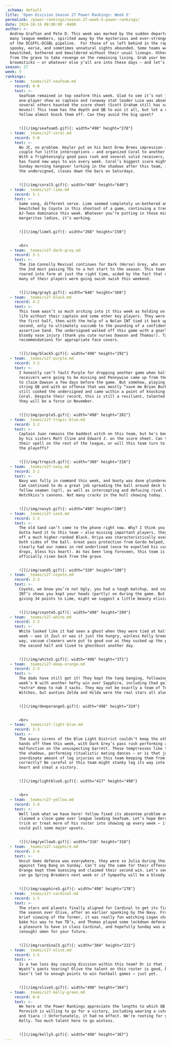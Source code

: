 ```yaml
---
_schema: default
title: 'Open Division Season 27 Power Rankings: Week 5'
permalink: /power-rankings/season-27-week-5-power-rankings/
date: 2024-10-16 08:00:00 -0400
author: >-
  Andrew Grafton and Pete D. This week was marked by the sudden departure of
  many league members, spirited away by the mysterious and ever-stronger force
  of the DCGFFL-DCGBL pipeline.  For those of us left behind in the rapture,
  spooky, eerie, and sometimes unnatural sights abounded. Some teams were left
  bewitched, bothered and bewildered without their usual lineups. Others rose up
  from the grave to take revenge on the remaining living. Grab your bedknobs and
  broomsticks — or whatever else y’all are into these days — and let’s dive in.
season: 27
week: 5
rankings:
  - team: _teams/s27-seafoam.md
    record: 6-0
    text: >-
      Seafoam remained in top seaform this week. Glad to see it’s not just a
      one-player show as captain and runaway stat leader Luie was absent while
      several others haunted the score sheet (Scott Graham still has some
      moves)! This team has the depth and QB to win it all, but let a resurgent
      Yellow almost knock them off. Can they avoid the big upset?


      ![](/img/seafoam5.gif){: width="498" height="278"}
  - team: _teams/s27-coral.md
    record: 5-0
    text: >-
      No JC, no problem. Hoyler put on his best Drew Brees impression – minus a
      couple fun little interceptions – and organized Coral to another victory.
      With a frighteningly good pass rush and several solid receivers, this team
      has found new ways to win every week. Coral’s biggest scare might be a
      Sunday morning hangover lurking in the shadows after this team, including
      the undersigned, closes down the bars on Saturdays.


      ![](/img/coral5.gif){: width="640" height="640"}
  - team: _teams/s27-lime.md
    record: 5-1
    text: >-
      Same song, different verse. Lime seemed completely un-bothered and
      bewitched by Coyote in this shootout of a game, continuing a trend of
      AJ-Twon dominance this week. Whatever you’re putting in those midnight
      margaritas ladies, it’s working.


      ![](/img/lime5.gif){: width="268" height="150"}


      <br>
  - team: _teams/s27-dark-gray.md
    record: 5-1
    text: >-
      The Jim Connolly Revival continues for Dark (Horse) Grey, who are riding
      the 2nd most passing TDs to a hot start to the season. This team has
      roared into form at just the right time, aided by the fact that not as
      many of their players were going swish swish this weekend.


      ![](/img/gray5.gif){: width="640" height="360"}
  - team: _teams/s27-black.md
    record: 4-2
    text: >-
      This team wasn’t so much arching into it this week as holding on for dear
      life without their captain and some other key players. They were down in
      the first half, then with the help of a Nolan INT tied it back up in the
      second, only to ultimately succumb to the pounding of a confident and
      assertive Sand. The undersigned walked off this game with a gnarly, very
      bloody nose injury (thank you cute nurses Dawson and Thomas!). Taking
      recommendations for appropriate face covers.


      ![](/img/black5.gif){: width="498" height="292"}
  - team: _teams/s27-purple.md
    record: 3-2
    text: >-
      I honestly can’t fault Purple for dropping another game when half their
      receivers were going to be missing and Pennywise came up from the sewers
      to claim Dawson a few days before the game. But somehow, playing their 4th
      string QB and with an offense that was mostly “save me Bryan Burke,” they
      still cooked the undersigned and came within a point of knocking off
      Coral. Despite their record, this is still a resilient, talented team and
      they will be a force in November.


      ![](/img/purple5.gif){: width="498" height="281"}
  - team: _teams/s27-tropic-blue.md
    record: 3-2
    text: >-
      Captain Juan remains the baddest witch on this team, but he’s been joined
      by his sisters Matt Cline and Edward J. on the score sheet. Can they keep
      their spell on the rest of the league, or will this team turn to stone in
      the playoffs?


      ![](/img/tropic5.gif){: width="388" height="216"}
  - team: _teams/s27-navy.md
    record: 3-2
    text: >-
      Navy was fully in command this week, and booty was done plundered. Captain
      Cam continued to do a great job spreading the ball around deck to his
      fellow seamen (sp?), as well as intercepting and defusing rival captain
      Hotchkiss’s cannons. Not many cracks in the hull showing today.


      ![](/img/navy5.gif){: width="498" height="280"}
  - team: _teams/s27-sand.md
    record: 2-3
    text: >-
      The old Sand can’t come to the phone right now. Why? I think you know.
      Gotta hand it to this team — also missing important players, they knocked
      off a much higher-ranked Black. Oriya was characteristically everywhere on
      both sides of the ball. Great pass protection from Gordo helped, who
      clearly had our names in red underlined (once he expelled his curse of the
      drops, bless his heart). As has been long foreseen, this team is
      officially risen back from the grave.


      ![](/img/sand5.gif){: width="320" height="180"}
  - team: _teams/s27-coyote.md
    record: 2-3
    text: >-
      Coyote, we know you’re not Ugly, you had a tough matchup, and snagging two
      INT’s shows you kept your heads (partly) on during the game. But after
      giving 34 points to Lime, might we suggest a little beauty elixir?


      ![](/img/coyote5.gif){: width="498" height="289"}
  - team: _teams/s27-white.md
    record: 2-3
    text: >-
      White looked like it had seen a ghost when they were tied at halftime this
      week – was it Zuul or was it just the hungry, winless Kelly Green? Either
      way, vacuum cleaners were put to good use as they sucked up the points in
      the second half and lived to ghostbust another day.


      ![](/img/white5.gif){: width="498" height="371"}
  - team: _teams/s27-deep-orange.md
    record: 2-3
    text: >-
      The dads have still got it! They kept the tang banging, following last
      week’s W with another hefty win over Sapphire, including Chad going
      *extra* deep to nab 3 sacks. They may not be exactly a team of Teenage
      Witches, but aunties Zelda and Hilda were the real stars all along.


      ![](/img/deeporange5.gif){: width="498" height="324"}


      <br>
  - team: _teams/s27-light-blue.md
    record: 2-3
    text: >-
      The saucy sirens of the Blue Light District couldn’t keep the other team’s
      hands off them this week, with Dark Grey’s pass rush performing a wardrobe
      malfunction on the unsuspecting Garrett. These temptresses like to wait in
      the shadows, performing ritualistic mating dances – or is that just the
      inordinate amount of leg injuries on this team keeping them from moving
      correctly? Be careful or this team might stanky leg its way into your
      heart and steal a victory.


      ![](/img/lightblue5.gif){: width="417" height="498"}


      <br>
  - team: _teams/s27-yellow.md
    record: 1-4
    text: >-
      Well look what we have here! Yellow fixed its absentee problem and nearly
      claimed a close game over league leading Seafoam. Let’s hope Derrick can
      trick or treat more of his roster into showing up every week – if so, they
      could pull some major upsets.


      ![](/img/yellow5.gif){: width="316" height="310"}
  - team: _teams/s27-sapphire.md
    record: 2-4
    text: >-
      Uncut Gems defense was everywhere, they were so Julia during their game
      against Tang Bang on Sunday. Can’t say the same for their offense, as Deep
      Orange kept them Guessing and claimed their second win. Let’s see if they
      can go Spring Breakers next week or if Sympathy will be a bloody knife


      ![](/img/sapphire5.gif){: width="498" height="278"}
  - team: _teams/s27-cardinal.md
    record: 1-5
    text: >-
      The stars and planets finally aligned for Cardinal to get its first win of
      the season over Olive, after an earlier spanking by the Navy. From my
      brief viewing of the former, it was really fun watching Logan shake and
      bake his way to two TD’s, and Thomas played some lockdown defense. You’re
      a pleasure to have in class Cardinal, and hopefully Sunday was a good
      (enough) omen for your future.


      ![](/img/cardinal5.gif){: width="384" height="222"}
  - team: _teams/s27-olive.md
    record: 1-5
    text: >-
      Is a two loss day causing division within this team? Or is that just
      Wyatt’s pants tearing? Olive the talent on this roster is good, but it
      hasn’t led to enough points to win football games – just yet.


      ![](/img/olive5.gif){: width="498" height="364"}
  - team: _teams/s27-kelly-green.md
    record: 0-6
    text: >-
      We here at the Power Rankings appreciate the lengths to which QB Nick
      Perovich is willing to go for a victory, including wearing a cute leotard
      and tiara :) Unfortunately, it had no effect. We’re rooting for you,
      Kelly. Too much talent here to go winless.


      ![](/img/kelly5.gif){: width="498" height="367"}
---
```

